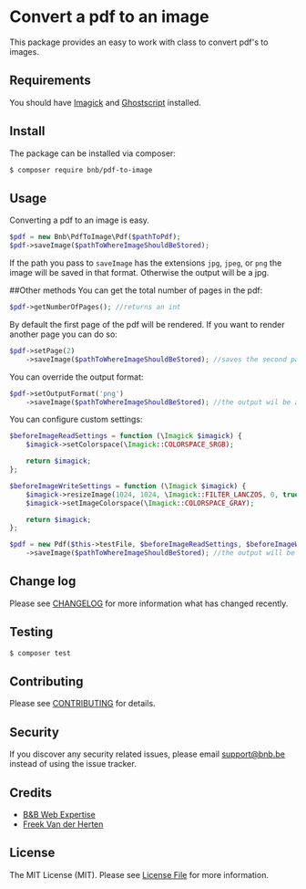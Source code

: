 # Convert a pdf to an image

This package provides an easy to work with class to convert pdf's to images.

## Requirements

You should have [Imagick](http://php.net/manual/en/imagick.setresolution.php) and [Ghostscript](http://www.ghostscript.com/) installed.

## Install

The package can be installed via composer:
``` bash
$ composer require bnb/pdf-to-image
```

## Usage

Converting a pdf to an image is easy.

```php
$pdf = new Bnb\PdfToImage\Pdf($pathToPdf);
$pdf->saveImage($pathToWhereImageShouldBeStored);
```

If the path you pass to `saveImage` has the extensions  `jpg`, `jpeg`, or `png` the image will be saved in that format.
Otherwise the output will be a jpg.

##Other methods
You can get the total number of pages in the pdf:
```php
$pdf->getNumberOfPages(); //returns an int
```

By default the first page of the pdf will be rendered. If you want to render another page you can do so:
```php
$pdf->setPage(2)
    ->saveImage($pathToWhereImageShouldBeStored); //saves the second page
```

You can override the output format:
```php
$pdf->setOutputFormat('png')
    ->saveImage($pathToWhereImageShouldBeStored); //the output wil be a png, no matter what
```

You can configure custom settings:
```php
$beforeImageReadSettings = function (\Imagick $imagick) {
    $imagick->setColorspace(\Imagick::COLORSPACE_SRGB);

    return $imagick;
};

$beforeImageWriteSettings = function (\Imagick $imagick) {
    $imagick->resizeImage(1024, 1024, \Imagick::FILTER_LANCZOS, 0, true);
    $imagick->setImageColorspace(\Imagick::COLORSPACE_GRAY);

    return $imagick;
};

$pdf = new Pdf($this->testFile, $beforeImageReadSettings, $beforeImageWriteSettings)
    ->saveImage($pathToWhereImageShouldBeStored); //the output will be resized to a grayscale image with a best-fit dimension of 1024x1024
```

## Change log

Please see [CHANGELOG](CHANGELOG.md) for more information what has changed recently.

## Testing

``` bash
$ composer test
```

## Contributing

Please see [CONTRIBUTING](CONTRIBUTING.md) for details.

## Security

If you discover any security related issues, please email support@bnb.be instead of using the issue tracker.

## Credits

- [B&B Web Expertise](https://github.com/bnbwebexpertise)
- [Freek Van der Herten](https://github.com/spatie)

## License

The MIT License (MIT). Please see [License File](LICENSE.md) for more information.
